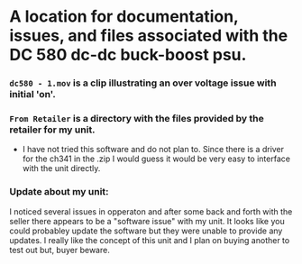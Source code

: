 # A location for documentation, issues, and files associated with the DC 580 dc-dc buck-boost psu.

### `dc580 - 1.mov` is a clip illustrating an over voltage issue with initial 'on'.

### `From Retailer` is a directory with the files provided by the retailer for my unit.
 - I have not tried this software and do not plan to. Since there is a driver for the ch341 in the .zip I would guess it would be very easy to interface with the unit directly.

### Update about my unit:
I noticed several issues in opperaton and after some back and forth with the seller there appears to be a "software issue" with my unit. It looks like you could probabley update the software but they were unable to provide any updates. I really like the concept of this unit and I plan on buying another to test out but, buyer beware.
